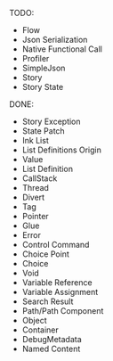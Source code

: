 TODO:
- Flow
- Json Serialization
- Native Functional Call
- Profiler
- SimpleJson
- Story
- Story State

DONE:
- Story Exception
- State Patch
- Ink List
- List Definitions Origin
- Value
- List Definition
- CallStack
- Thread
- Divert
- Tag
- Pointer
- Glue
- Error
- Control Command
- Choice Point
- Choice
- Void
- Variable Reference
- Variable Assignment
- Search Result
- Path/Path Component
- Object
- Container
- DebugMetadata
- Named Content